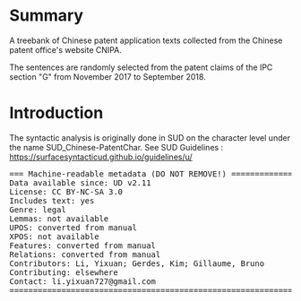 # Summary
A treebank of Chinese patent application texts collected from the Chinese patent office's website CNIPA.

The sentences are randomly selected from the patent claims of the IPC section "G" from November 2017 to September 2018.

# Introduction
The syntactic analysis is originally done in SUD on the character level under the name SUD_Chinese-PatentChar. See SUD Guidelines : https://surfacesyntacticud.github.io/guidelines/u/

<pre>
=== Machine-readable metadata (DO NOT REMOVE!) ================================
Data available since: UD v2.11
License: CC BY-NC-SA 3.0
Includes text: yes
Genre: legal
Lemmas: not available
UPOS: converted from manual
XPOS: not available
Features: converted from manual
Relations: converted from manual
Contributors: Li, Yixuan; Gerdes, Kim; Gillaume, Bruno
Contributing: elsewhere
Contact: li.yixuan727@gmail.com
===============================================================================
</pre>

